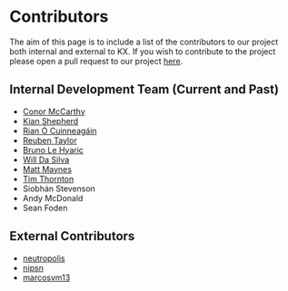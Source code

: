 # Contributors

The aim of this page is to include a list of the contributors to our project both internal and external to KX. If you wish to contribute to the project please open a pull request to our project [here](https://github.com/KxSystems/pykx/pulls).

## Internal Development Team (Current and Past)

- [Conor McCarthy](https://github.com/cmccarthy1)
- [Kian Shepherd](https://github.com/kshepherdkx)
- [Rian Ó Cuinneagáin](https://github.com/rianoc-kx)
- [Reuben Taylor](https://github.com/roobxyz)
- [Bruno Le Hyaric](https://github.com/bu2)
- [Will Da Silva](https://github.com/WillDaSilva)
- [Matt Maynes](https://github.com/mattmaynes)
- [Tim Thornton](https://github.com/igorii)
- Siobhán Stevenson
- Andy McDonald
- Sean Foden

## External Contributors

- [neutropolis](https://github.com/neutropolis)
- [nipsn](https://github.com/nipsn)
- [marcosvm13](https://github.com/marcosvm13)
